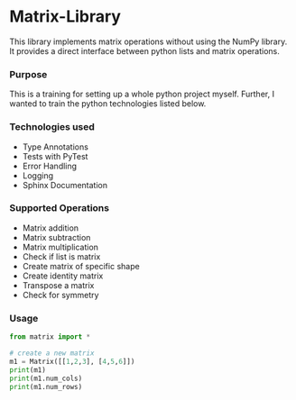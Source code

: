# Matrix-Library
This library implements matrix operations without using the NumPy library. 
It provides a direct interface between python lists and matrix operations. 

### Purpose
This is a training for setting up a whole python project myself. 
Further, I wanted to train the python technologies listed below. 

### Technologies used
* Type Annotations
* Tests with PyTest
* Error Handling
* Logging
* Sphinx Documentation

### Supported Operations
* Matrix addition
* Matrix subtraction
* Matrix multiplication
* Check if list is matrix
* Create matrix of specific shape
* Create identity matrix
* Transpose a matrix
* Check for symmetry

### Usage
```Python
from matrix import *

# create a new matrix
m1 = Matrix([[1,2,3], [4,5,6]])
print(m1)
print(m1.num_cols)
print(m1.num_rows)
```

